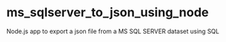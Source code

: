 # ms_sqlserver_to_json_using_node
Node.js app to export a json file from a MS SQL SERVER dataset using SQL
